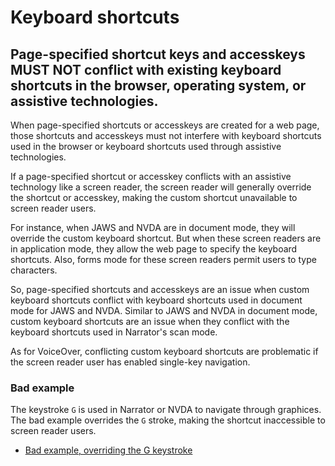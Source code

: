 # Keyboard shortcuts

## Page-specified shortcut keys and accesskeys MUST NOT conflict with existing keyboard shortcuts in the browser, operating system, or assistive technologies.

When page-specified shortcuts or accesskeys are created for a web page, those shortcuts and accesskeys must not interfere with keyboard shortcuts used in the browser or keyboard shortcuts used through assistive technologies.

If a page-specified shortcut or accesskey conflicts with an assistive technology like a screen reader, the screen reader will generally override the shortcut or accesskey, making the custom shortcut unavailable to screen reader users.

For instance, when JAWS and NVDA are in document mode, they will override the custom keyboard shortcut. But when these screen readers are in application mode, they allow the web page to specify the keyboard shortcuts. Also, forms mode for these screen readers permit users to type characters.

So, page-specified shortcuts and accesskeys are an issue when custom keyboard shortcuts conflict with keyboard shortcuts used in document mode for JAWS and NVDA. Similar to JAWS and NVDA in document mode, custom keyboard shortcuts are an issue when they conflict with the keyboard shortcuts used in Narrator's scan mode.

As for VoiceOver, conflicting custom keyboard shortcuts are problematic if the screen reader user has enabled single-key navigation.

### Bad example

The keystroke `G` is used in Narrator or NVDA to navigate through graphices. The bad example overrides the `G` stroke, making the shortcut inaccessible to screen reader users.

- [Bad example, overriding the G keystroke](https://dequeuniversity.com/assets/html/module-input-methods/keyboard-shortcuts/badkeyboardshortcut.html)
